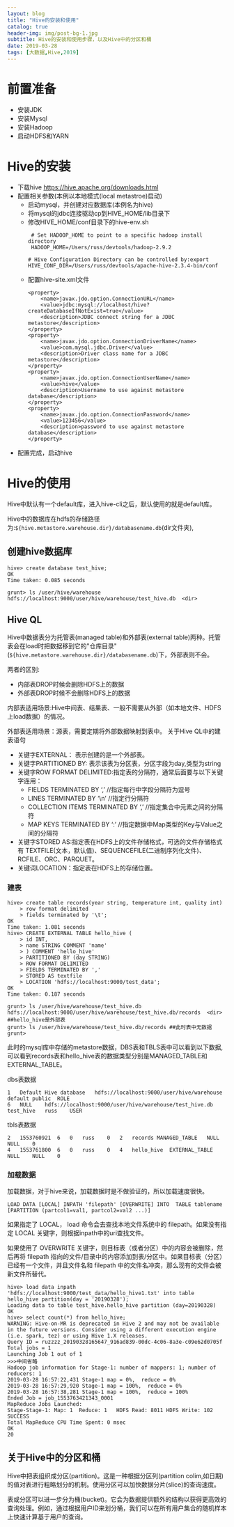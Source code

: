 ```yaml
---
layout: blog
title: "Hive的安装和使用"
catalog: true
header-img: img/post-bg-1.jpg
subtitle: Hive的安装和使用步骤，以及Hive中的分区和桶
date: 2019-03-28
tags: [大数据,Hive,2019]
---
```

# 前置准备
+ 安装JDK
+ 安装Mysql
+ 安装Hadoop
+ 启动HDFS和YARN

# Hive的安装
+ 下载hive
https://hive.apache.org/downloads.html
+ 配置相关参数(本例以本地模式(local metastroe)启动)
    + 启动mysql，并创建对应数据库(本例名为hive)
    + 将mysql的jdbc连接驱动cp到HIVE_HOME/lib目录下
    + 修改HIVE_HOME/conf目录下的hive-env.sh
        ~~~
         # Set HADOOP_HOME to point to a specific hadoop install directory
         HADOOP_HOME=/Users/russ/devtools/hadoop-2.9.2
 
        # Hive Configuration Directory can be controlled by:export HIVE_CONF_DIR=/Users/russ/devtools/apache-hive-2.3.4-bin/conf
        ~~~
    + 配置hive-site.xml文件
        ~~~
        <property>
            <name>javax.jdo.option.ConnectionURL</name>
            <value>jdbc:mysql://localhost/hive?createDatabaseIfNotExist=true</value>
            <description>JDBC connect string for a JDBC metastore</description>
        </property>
        <property>
            <name>javax.jdo.option.ConnectionDriverName</name>
            <value>com.mysql.jdbc.Driver</value>
            <description>Driver class name for a JDBC metastore</description>
        </property>
        <property>
            <name>javax.jdo.option.ConnectionUserName</name>
            <value>hive</value>
            <description>Username to use against metastore database</description>
        </property>
        <property>
            <name>javax.jdo.option.ConnectionPassword</name>
            <value>123456</value>
            <description>password to use against metastore database</description>
        </property>
        ~~~
+ 配置完成，启动hive

# Hive的使用
Hive中默认有一个default库，进入hive-cli之后，默认使用的就是default库。

Hive中的数据库在hdfs的存储路径为:`${hive.metastore.warehouse.dir}/databasename.db`(dir文件夹),
## 创建hive数据库
~~~
hive> create database test_hive;
OK
Time taken: 0.085 seconds
~~~

~~~
grunt> ls /user/hive/warehouse
hdfs://localhost:9000/user/hive/warehouse/test_hive.db	<dir>
~~~

## Hive QL
Hive中数据表分为托管表(managed table)和外部表(external table)两种。托管表会在load时把数据移到它的"仓库目录"(`${hive.metastore.warehouse.dir}/databasename.db`)下，外部表则不会。

两者的区别:
+ 内部表DROP时候会删除HDFS上的数据
+ 外部表DROP时候不会删除HDFS上的数据

内部表适用场景:Hive中间表、结果表、一般不需要从外部（如本地文件、HDFS上load数据）的情况。

外部表适用场景：源表，需要定期将外部数据映射到表中。
关于Hive QL中的建表语句
+ 关键字EXTERNAL： 表示创建的是一个外部表。
+ 关键字PARTITIONED BY: 表示该表为分区表，分区字段为day,类型为string
+ 关键字ROW FORMAT DELIMITED:指定表的分隔符，通常后面要与以下关键字连用：
    + FIELDS TERMINATED BY ‘,’ //指定每行中字段分隔符为逗号
    + LINES TERMINATED BY ‘\n’ //指定行分隔符
    + COLLECTION ITEMS TERMINATED BY ‘,’ //指定集合中元素之间的分隔符
    + MAP KEYS TERMINATED BY ‘:’ //指定数据中Map类型的Key与Value之间的分隔符
+ 关键字STORED AS:指定表在HDFS上的文件存储格式，可选的文件存储格式有 TEXTFILE(文本，默认值)、SEQUENCEFILE(二进制序列化文件)、RCFILE、ORC、PARQUET。
+ 关键词LOCATION：指定表在HDFS上的存储位置。

### 建表
~~~
hive> create table records(year string, temperature int, quality int)
    > row format delimited
    > fields terminated by '\t';
OK
Time taken: 1.081 seconds
hive> CREATE EXTERNAL TABLE hello_hive (
    > id INT,
    > name STRING COMMENT 'name'
    > ) COMMENT 'hello_hive'
    > PARTITIONED BY (day STRING)
    > ROW FORMAT DELIMITED
    > FIELDS TERMINATED BY ','
    > STORED AS textfile
    > LOCATION 'hdfs://localhost:9000/test_data';
OK
Time taken: 0.187 seconds
~~~
~~~
grunt> ls /user/hive/warehouse/test_hive.db
hdfs://localhost:9000/user/hive/warehouse/test_hive.db/records	<dir>  ##hello_hive是外部表
grunt> ls /user/hive/warehouse/test_hive.db/records ##此时表中无数据
grunt>
~~~
此时的mysql库中存储的metastore数据，DBS表和TBLS表中可以看到以下数据,可以看到records表和hello_hive表的数据类型分别是MANAGED_TABLE和EXTERNAL_TABLE。

dbs表数据
~~~
1	Default Hive database	hdfs://localhost:9000/user/hive/warehouse	default	public	ROLE
6	NULL	hdfs://localhost:9000/user/hive/warehouse/test_hive.db	test_hive	russ	USER
~~~
tbls表数据
~~~
2	1553760921	6	0	russ	0	2	records	MANAGED_TABLE	NULL	NULL	0
4	1553761800	6	0	russ	0	4	hello_hive	EXTERNAL_TABLE	NULL	NULL	0
~~~

### 加载数据
加载数据，对于hive来说，加载数据时是不做验证的，所以加载速度很快。

`
LOAD DATA [LOCAL] INPATH 'filepath' [OVERWRITE] INTO 
TABLE tablename [PARTITION (partcol1=val1, partcol2=val2 ...)]
`

如果指定了 LOCAL， load 命令会去查找本地文件系统中的 filepath。如果没有指定 LOCAL 关键字，则根据inpath中的uri查找文件。

如果使用了 OVERWRITE 关键字，则目标表（或者分区）中的内容会被删除，然后再将 filepath 指向的文件/目录中的内容添加到表/分区中。如果目标表（分区）已经有一个文件，并且文件名和 filepath 中的文件名冲突，那么现有的文件会被新文件所替代。

~~~
hive> load data inpath 'hdfs://localhost:9000/test_data/hello_hive1.txt' into table hello_hive partition(day = '20190328');
Loading data to table test_hive.hello_hive partition (day=20190328)
OK
hive> select count(*) from hello_hive;
WARNING: Hive-on-MR is deprecated in Hive 2 and may not be available in the future versions. Consider using a different execution engine (i.e. spark, tez) or using Hive 1.X releases.
Query ID = ruzzzz_20190328165647_916ad839-00dc-4c06-8a3e-c09e62d0705f
Total jobs = 1
Launching Job 1 out of 1
>>>中间省略
Hadoop job information for Stage-1: number of mappers: 1; number of reducers: 1
2019-03-28 16:57:22,431 Stage-1 map = 0%,  reduce = 0%
2019-03-28 16:57:29,920 Stage-1 map = 100%,  reduce = 0%
2019-03-28 16:57:38,281 Stage-1 map = 100%,  reduce = 100%
Ended Job = job_1553763421343_0001
MapReduce Jobs Launched:
Stage-Stage-1: Map: 1  Reduce: 1   HDFS Read: 8011 HDFS Write: 102 SUCCESS
Total MapReduce CPU Time Spent: 0 msec
OK
20
~~~

## 关于Hive中的分区和桶
Hive中把表组织成分区(partition)。这是一种根据分区列(partition colim,如日期)的值对表进行粗略划分的机制。使用分区可以加快数据分片(slice)的查询速度。

表或分区可以进一步分为桶(bucket)。它会为数据提供额外的结构以获得更高效的查询处理。例如，通过根据用户ID来划分桶，我们可以在所有用户集合的随机样本上快速计算基于用户的查询。

